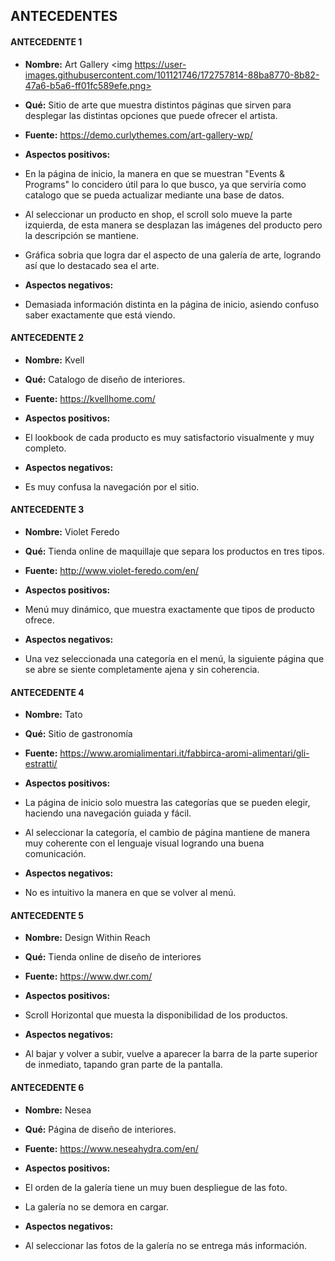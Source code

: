 ## ANTECEDENTES

#### ANTECEDENTE 1

- **Nombre:** Art Gallery
<img https://user-images.githubusercontent.com/101121746/172757814-88ba8770-8b82-47a6-b5a6-ff01fc589efe.png>

- **Qué:** Sitio de arte que muestra distintos páginas que sirven para desplegar las distintas opciones que puede ofrecer el artista. 

- **Fuente:** https://demo.curlythemes.com/art-gallery-wp/
- **Aspectos positivos:** 	
 - En la página de inicio, la manera en que se muestran "Events & Programs" lo concidero útil para lo que busco, ya que serviría como catalogo que se pueda actualizar mediante una base de datos.
 - Al seleccionar un producto en shop, el scroll solo mueve la parte izquierda, de esta manera se desplazan las imágenes del producto pero la descripción se mantiene.
 - Gráfica sobria que logra dar el aspecto de una galería de arte, logrando así que lo destacado sea el arte.

- **Aspectos negativos:** 
- Demasiada información distinta en la página de inicio, asiendo confuso saber exactamente que está viendo.

#### ANTECEDENTE 2

- **Nombre:** Kvell


- **Qué:** Catalogo de diseño de interiores.

- **Fuente:** https://kvellhome.com/
- **Aspectos positivos:** 	
- El lookbook de cada producto es muy satisfactorio visualmente y muy completo.
- **Aspectos negativos:** 
- Es muy confusa la navegación por el sitio.

#### ANTECEDENTE 3

- **Nombre:** Violet Feredo


- **Qué:** Tienda online de maquillaje que separa los productos en tres tipos.

- **Fuente:** http://www.violet-feredo.com/en/
- **Aspectos positivos:** 	
- Menú muy dinámico, que muestra exactamente que tipos de producto ofrece.
- **Aspectos negativos:** 
- Una vez seleccionada una categoría en el menú, la siguiente página que se abre se siente completamente ajena y sin coherencia.

#### ANTECEDENTE 4

- **Nombre:** Tato


- **Qué:** Sitio de gastronomía


- **Fuente:** https://www.aromialimentari.it/fabbirca-aromi-alimentari/gli-estratti/
- **Aspectos positivos:** 	
- La página de inicio solo muestra las categorías que se pueden elegir, haciendo una navegación guiada y fácil.
- Al seleccionar la categoría, el cambio de página mantiene de manera muy coherente con el lenguaje visual logrando una buena comunicación. 
- **Aspectos negativos:** 
- No es intuitivo la manera en que se volver al menú.

#### ANTECEDENTE 5

- **Nombre:** Design Within Reach


- **Qué:** Tienda online de diseño de interiores


- **Fuente:** https://www.dwr.com/
- **Aspectos positivos:** 	
- Scroll Horizontal que muesta la disponibilidad de los productos.
- **Aspectos negativos:** 
- Al bajar y volver a subir, vuelve a aparecer la barra de la parte superior de inmediato, tapando gran parte de la pantalla.

#### ANTECEDENTE 6

- **Nombre:** Nesea

- **Qué:**  Página de diseño de interiores. 


- **Fuente:** https://www.neseahydra.com/en/
- **Aspectos positivos:** 	
- El orden de la galería tiene un muy buen despliegue de las foto.
- La galería no se demora en cargar.
- **Aspectos negativos:** 
- Al seleccionar las fotos de la galería no se entrega más información.

